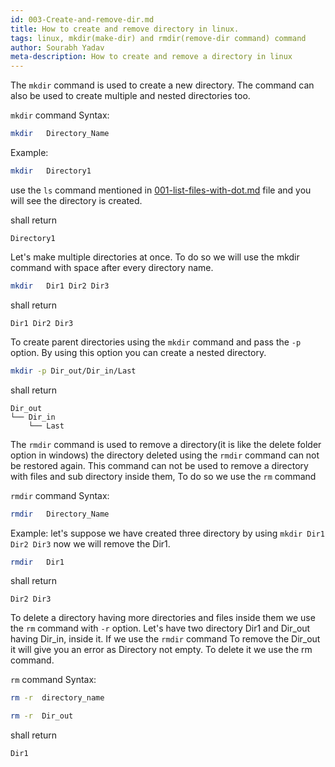 ```yaml
---
id: 003-Create-and-remove-dir.md
title: How to create and remove directory in linux.
tags: linux, mkdir(make-dir) and rmdir(remove-dir command) command
author: Sourabh Yadav
meta-description: How to create and remove a directory in linux
---
```

The `mkdir` command is used to create a new directory. The command can also be used to create multiple and nested directories too.

`mkdir` command Syntax:

```bash
mkdir   Directory_Name
```
Example: 
```bash
mkdir   Directory1
```
use the `ls` command mentioned in [001-list-files-with-dot.md](linux/001-list-files-with-dot.md) file and you will see  the directory is created.

shall return

```
Directory1
```
Let's make multiple directories at once. To do so we will use the mkdir command with space after every directory name.

```bash
mkdir   Dir1 Dir2 Dir3
```

shall return

```
Dir1 Dir2 Dir3 
```
To create parent directories using the `mkdir` command and pass the `-p` option. By using this option you can create a nested directory. 

```bash
mkdir -p Dir_out/Dir_in/Last
```

shall return

```
Dir_out
└── Dir_in
    └── Last
```

The `rmdir` command is used to remove a directory(it is like the delete folder option in windows) the directory deleted using the `rmdir` command can not be restored again. This command can not be used to remove 
a directory with files and sub directory inside them, To do so we use the `rm` command 

`rmdir` command Syntax:

```bash
rmdir   Directory_Name
```
Example: let's suppose we have created three directory  by using `mkdir Dir1 Dir2 Dir3` now we will remove the Dir1.

```bash
rmdir   Dir1
```
shall return

```
Dir2 Dir3 
```
To delete a directory having more directories and files inside them we use the `rm` command with `-r` option. Let's have two directory Dir1 and  Dir_out having Dir_in, inside 
it. If we use the `rmdir` command To remove the Dir_out it will give you an error as Directory not empty. To delete it we use the rm command. 

`rm` command Syntax:

```bash
rm -r  directory_name
```


```bash
rm -r  Dir_out
```

shall return

```
Dir1
```

